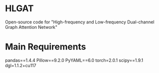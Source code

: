 # HLGAT
Open-source code for "High-frequency and Low-frequency Dual-channel Graph Attention Network"
# Main Requirements
pandas==1.4.4
Pillow==9.2.0
PyYAML==6.0
torch=2.0.1
scipy==1.9.1
dgl=1.1.2+cu117
